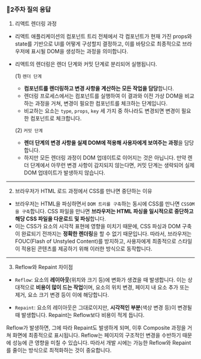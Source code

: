 ### 🤔2주차 질의 응답

1. 리액트 렌더링 과정

- 리액트 애플리케이션의 컴포넌트 트리 전체에서 각 컴포넌트가 현재 가진 props와 state를 기반으로 UI를 어떻게 구성할지 결정하고, 이를 바탕으로 최종적으로 브라우저에 표시될 DOM을 생성하는 과정을 의미합니다.
- 리액트의 렌더링은 렌더 단계와 커밋 단계로 분리되어 실행됩니다.
  
  (1) `렌더 단계`
    - **컴포넌트를 렌더링하고 변경 사항을 계산하는 모든 작업을 담당**합니다.
    - 렌더링 프로세스에서는 컴포넌트를 실행하여 이 결과와 이전 가상 DOM을 비교하는 과정을 거쳐, 변경이 필요한 컴포넌트를 체크하는 단계입니다.
    - 비교하는 요소는 `type`, `props`, `key` 세 가지 중 하나라도 변경되면 변경이 필요한 컴포넌트로 체크합니다.
 
  (2) `커밋 단계`
    - **렌더 단계의 변경 사항을 실제 DOM에 적용해 사용자에게 보여주는 과정**을 담당합니다.
    - 하지만 모든 렌더링 과정이 DOM 업데이트로 이어지는 것은 아닙니다. 만약 렌더 단계에서 아무런 변경 사항이 감지되지 않는다면, 커밋 단계는 생략되어 실제 DOM 업데이트가 발생하지 않습니다.

---

2. 브라우저가 HTML 로드 과정에서 CSS를 만나면 중단하는 이유

- 브라우저는 HTML을 파싱하면서 `DOM 트리를 구축`하는 동시에 CSS를 만나면 `CSSOM을 구축`합니다. CSS 파일을 만나면 **브라우저는 HTML 파싱을 일시적으로 중단하고 해당 CSS 파일을 다운로드 및 파싱**합니다.
- 이는 CSS가 요소의 시각적 표현에 영향을 미치기 때문에, CSS 파싱과 DOM 구축이 완료되기 전까지는 **정확한 렌더링**을 할 수 없기 때문입니다. 따라서, 브라우저는 FOUC(Flash of Unstyled Content)를 방지하고, 사용자에게 최종적으로 스타일이 적용된 콘텐츠를 제공하기 위해 이러한 방식으로 동작합니다.

---

3. Reflow와 Repaint 차이점 

- `Reflow`: 요소의 **레이아웃**(위치와 크기 등)에 변화가 생겼을 때 발생합니다. 이는 상대적으로 **비용이 많이 드는 작업**이며, 요소의 위치 변경, 페이지 내 요소 추가 또는 제거, 요소 크기 변경 등이 이에 해당합니다. 

- `Repaint`: 요소의 레이아웃은 그대로이지만, **시각적인 부분**(색상 변경 등)이 변경될 때 발생합니다. Repaint는 Reflow보다 비용이 적게 듭니다. 

Reflow가 발생하면, 그에 따라 Repaint도 발생하게 되며, 이후 Composite 과정을 거쳐 화면에 최종적으로 표시됩니다. Reflow는 페이지의 구조적인 변경을 수반하기 때문에 성능에 큰 영향을 미칠 수 있습니다. 따라서 개발 시에는 가능한 Reflow와 Repaint를 줄이는 방식으로 최적화하는 것이 중요합니다.
